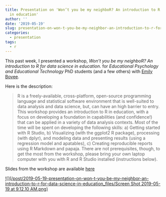 ```yaml
---
title: Presentation on 'Won’t you be my neighboR? An introduction to R for data science
  in education'
author: ''
date: '2019-05-19'
slug: presentation-on-won-t-you-be-my-neighbor-an-introduction-to-r-for-data-science-in-education
categories:
  - presentation
tags:
  - r
---
```


This past week, I presented a workshop, *Won’t you be my neighboR? An introduction to R for data science in education*.  for *Educational Psychology and Educational Technology* PhD students (and a few others) with [Emily Bovee](https://github.com/emilybovee).

Here is the description:

> R is a freely-available, cross-platform, open-source programming language and statistical software environment that is well-suited to data analysis and data science, but, can have an high barrier to entry. This workshop provides an introduction to R in education, with a focus on developing a foundation in capabilities (and confidence!) that can be applied in a variety of data analysis contexts. Most of the time will be spent on developing the following skills: a) Getting started with R Studio, b) Visualizing (with the ggplot2 R package), processing (with dplyr), and modeling data and presenting results (using a regression model and apatables), c) Creating reproducible reports using R Markdown and papaja. There are not prerequisites, though, to get the most from the workshop, please bring your own laptop computer with you with R and R Studio installed (instructions below).

Slides from the workshop are available [here](https://jrosen48.github.io/MSU-workshop-2019/#1) 

[![](/post/2019-05-19-presentation-on-won-t-you-be-my-neighbor-an-introduction-to-r-for-data-science-in-education_files/Screen Shot 2019-05-19 at 9.12.10 AM.png)](https://jrosen48.github.io/MSU-workshop-2019)